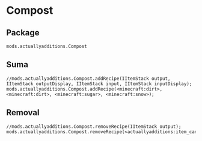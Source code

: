 # Compost

## Package
`mods.actuallyadditions.Compost`

## Suma

```zenscript
//mods.actuallyadditions.Compost.addRecipe(IItemStack output, IItemStack outputDisplay, IItemStack input, IItemStack inputDisplay);
mods.actuallyadditions.Compost.addRecipe(<minecraft:dirt>, <minecraft:dirt>, <minecraft:sugar>, <minecraft:snow>);
```

## Removal

```zenscript
//mods.actuallyadditions.Compost.removeRecipe(IItemStack output);
mods.actuallyadditions.Compost.removeRecipe(<actuallyadditions:item_canola_seed>);
```